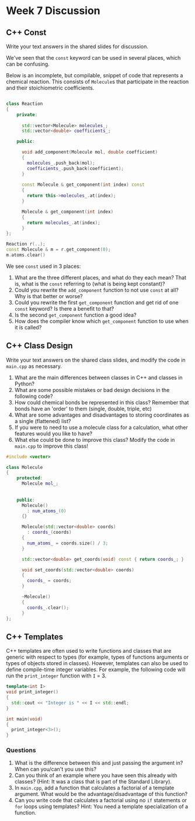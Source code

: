 # Week 7 Discussion  


## C++ Const

Write your text answers in the shared slides for discussion.

We've seen that the `const` keyword can be used in several places, which can be confusing.

Below is an incomplete, but compilable, snippet of code that represents a chemical reaction. This consists of `Molecule`s
that participate in the reaction and their stoichiometric coefficients.

```C++

class Reaction
{
    private:
    
      std::vector<Molecule> molecules_;
      std::vector<double> coefficients_;

    public:

      void add_component(Molecule mol, double coefficient)
      {
        molecules_.push_back(mol);
        coefficients_.push_back(coefficient);
      }
      
      const Molecule & get_component(int index) const
      {
        return this->molecules_.at(index);
      }

      Molecule & get_component(int index)
      {
        return molecules_.at(index);
      }
};

Reaction r(..);
const Molecule & m = r.get_component(0);
m.atoms.clear()

```

We see `const` used in 3 places:

1. What are the three different places, and what do they each mean? That is, what is the `const` referring to (what is being kept constant)?
2. Could you rewrite the `add_component` function to not use `const` at all? Why is that better or worse?
3. Could you rewrite the first `get_component` function and get rid of one `const` keyword? Is there a benefit to that?
4. Is the second `get_component` function a good idea?
5. How does the compiler know which `get_component` function to use when it is called?



## C++ Class Design

Write your text answers on the shared class slides, and modify the code in `main.cpp` as necessary.

1. What are the main differences between classes in C++ and classes in Python?
2. What are some possible mistakes or bad design decisions in the following code?
3. How could chemical bonds be represented in this class? Remember that bonds have an 'order' to them (single, double, triple, etc)
4. What are some advantages and disadvantages to storing coordinates as a single (flattened) list?
5. If you were to need to use a molecule class for a calculation, what other features would you like to have?
6. What else could be done to improve this class? Modify the code in `main.cpp` to improve this class!

```C++
#include <vector>

class Molecule
{
    protected:
      Molecule mol_;
      
      
    public:
      Molecule()
        : num_atoms_(0)
      {}

      Molecule(std::vector<double> coords)
        : coords_(coords)
      {
        num_atoms_ = coords.size() / 3;
      }

      std::vector<double> get_coords(void) const { return coords_; }

      void set_coords(std::vector<double> coords)
      {
        coords_ = coords;
      }

      ~Molecule()
      {
        coords_.clear();
      }
};
```


## C++ Templates

C++ templates are often used to write functions and classes that are generic with respect to types (for example,
types of functions arguments or types of objects stored in classes). However, templates can also be used
to define compile-time integer variables. For example, the following code will run the `print_integer` function
with `I` = 3.

```C++
template<int I>
void print_integer()
{
  std::cout << "Integer is " << I << std::endl;
}

int main(void)
{
  print_integer<3>();
}
```


### Questions

1. What is the difference between this and just passing the argument in? When can you/can't you use this?
2. Can you think of an example where you have seen this already with classes? (Hint: It was a class that is part of the Standard Library).
3. In `main.cpp`, add a function that calculates a factorial of a template argument. What would be the advantage/disadvantage of this function?
4. Can you write code that calculates a factorial using no `if` statements or `for` loops using templates? Hint: You need a template specialization of a function.